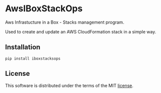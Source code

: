 # AwsIBoxStackOps
Aws Infrastucture in a Box - Stacks management program.

Used to create and update an AWS CloudFormation stack in a simple way.

## Installation ##
`pip install iboxstacksops`

## License ##

This software is distributed under the terms of the MIT [license](LICENSE).
